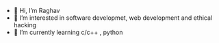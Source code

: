 - 👋 Hi, I’m Raghav
- 👀 I’m interested in software developmet, web development and ethical hacking
- 🌱 I’m currently learning c/c++ , python
 

<!---
heavenly-demonking/heavenly-demonking is a ✨ special ✨ repository because its `README.md` (this file) appears on your GitHub profile.
You can click the Preview link to take a look at your changes.
--->
